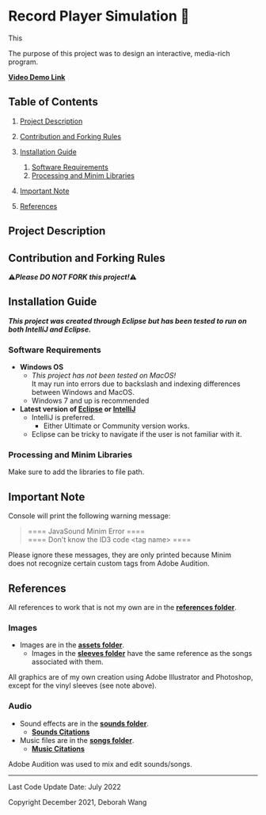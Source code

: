 # Record Player Simulation :dvd:

This 

The purpose of this project was to design an interactive, media-rich program.

**[Video Demo Link](https://youtu.be/MswxSEbKJG8)**

## Table of Contents
1. [Project Description](#project-description)

2. [Contribution and Forking Rules](#contribution-and-forking-rules)

3. [Installation Guide](#installation-guide)
   1. [Software Requirements](#software-requirements)
   2. [Processing and Minim Libraries](#processing-and-minim-libraries)
   
4. [Important Note](#important-note)

5. [References](#references)

## Project Description 

## Contribution and Forking Rules
:warning:***Please DO NOT FORK this project!***:warning:

## Installation Guide
***This project was created through Eclipse but has been tested to run on both IntelliJ and Eclipse.***

### Software Requirements
- **Windows OS** 
  - *This project has not been tested on MacOS!*  
    It may run into errors due to backslash and indexing differences between Windows and MacOS.
  - Windows 7 and up is recommended
- **Latest version of [Eclipse](https://www.eclipse.org/downloads/) or [IntelliJ](https://www.jetbrains.com/idea/download/#section=windows)**
  - IntelliJ is preferred.
    - Either Ultimate or Community version works.
  - Eclipse can be tricky to navigate if the user is not familiar with it.

### Processing and Minim Libraries
Make sure to add the libraries to file path.

## Important Note
Console will print the following warning message:

> ==== JavaSound Minim Error ====  
> ==== Don't know the ID3 code \<tag name\> ====

Please ignore these messages, they are only printed because Minim  
does not recognize certain custom tags from Adobe Audition.

## References
All references to work that is not my own are in the **[references folder](/references)**.

### Images
- Images are in the **[assets folder](/assets)**.
  - Images in the **[sleeves folder](/assets/sleeves)** have the same reference as the songs associated with them.

All graphics are of my own creation using Adobe Illustrator and Photoshop, except for the vinyl sleeves (see note above).  


### Audio
- Sound effects are in the **[sounds folder](/assets/sounds)**.
  - **[Sounds Citations](/references/SoundsReferencesDoc.txt)**
- Music files are in the **[songs folder](/assets/songs)**.
  - **[Music Citations](/references/SongsReferencesDoc.txt)**

Adobe Audition was used to mix and edit sounds/songs.

---
Last Code Update Date: July 2022

Copyright December 2021, Deborah Wang
